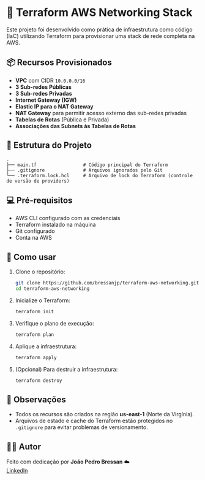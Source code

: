 # 🚀 Terraform AWS Networking Stack

Este projeto foi desenvolvido como prática de infraestrutura como código (IaC) utilizando Terraform para provisionar uma stack de rede completa na AWS.

## 📦 Recursos Provisionados

- **VPC** com CIDR `10.0.0.0/16`
- **3 Sub-redes Públicas**
- **3 Sub-redes Privadas**
- **Internet Gateway (IGW)**
- **Elastic IP para o NAT Gateway**
- **NAT Gateway** para permitir acesso externo das sub-redes privadas
- **Tabelas de Rotas** (Pública e Privada)
- **Associações das Subnets às Tabelas de Rotas**

## 📂 Estrutura do Projeto

```
.
├── main.tf                 # Código principal do Terraform
├── .gitignore              # Arquivos ignorados pelo Git
└── .terraform.lock.hcl     # Arquivo de lock do Terraform (controle de versão de providers)
```

## 💻 Pré-requisitos

- AWS CLI configurado com as credenciais
- Terraform instalado na máquina
- Git configurado
- Conta na AWS

## 🚀 Como usar

1. Clone o repositório:
   ```bash
   git clone https://github.com/bressanjp/terraform-aws-networking.git
   cd terraform-aws-networking
   ```

2. Inicialize o Terraform:
   ```bash
   terraform init
   ```

3. Verifique o plano de execução:
   ```bash
   terraform plan
   ```

4. Aplique a infraestrutura:
   ```bash
   terraform apply
   ```

5. (Opcional) Para destruir a infraestrutura:
   ```bash
   terraform destroy
   ```

## 📌 Observações

- Todos os recursos são criados na região **us-east-1** (Norte da Virgínia).
- Arquivos de estado e cache do Terraform estão protegidos no `.gitignore` para evitar problemas de versionamento.

## 👨‍💻 Autor

Feito com dedicação por **João Pedro Bressan** ☁️  
[LinkedIn](https://linkedin.com/in/bressanjp) 

